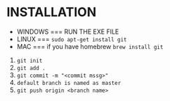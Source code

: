 # INSTALLATION

- WINDOWS === RUN THE EXE FILE
- LINUX === `sudo apt-get install git`
- MAC === if you have homebrew `brew install git`

1. `git init`
2. `git add .`
3. `git commit -m "<commit mssg>"`
4. `default branch is named as master `
5. `git push origin <branch name>`
